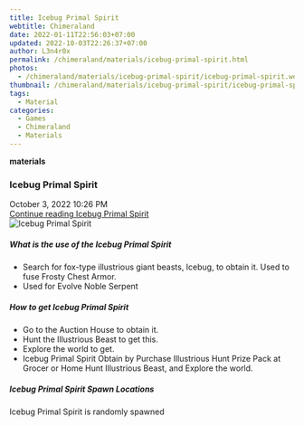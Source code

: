 ```yaml
---
title: Icebug Primal Spirit
webtitle: Chimeraland
date: 2022-01-11T22:56:03+07:00
updated: 2022-10-03T22:26:37+07:00
author: L3n4r0x
permalink: /chimeraland/materials/icebug-primal-spirit.html
photos:
  - /chimeraland/materials/icebug-primal-spirit/icebug-primal-spirit.webp
thumbnail: /chimeraland/materials/icebug-primal-spirit/icebug-primal-spirit.webp
tags:
  - Material
categories:
  - Games
  - Chimeraland
  - Materials
---
```


<section id="bootstrap-wrapper">
  <link
    rel="stylesheet"
    href="https://cdn.statically.io/gh/dimaslanjaka/Web-Manajemen/40ac3225/css/bootstrap-4.5-wrapper.css"
  />
  <div
    class="row g-0 border rounded overflow-hidden flex-md-row mb-4 shadow-sm position-relative"
  >
    <div class="col p-4 d-flex flex-column position-static">
      <strong class="d-inline-block mb-2 text-success">materials</strong>
      <h3 class="mb-0">Icebug Primal Spirit</h3>
      <div class="mb-1 text-muted">October 3, 2022 10:26 PM</div>
      <a href="#" class="stretched-link d-none"
        >Continue reading Icebug Primal Spirit</a
      >
    </div>
    <div class="col-auto d-none d-lg-block">
      <img
        src="/chimeraland/materials/icebug-primal-spirit/icebug-primal-spirit.webp"
        alt="Icebug Primal Spirit"
      />
    </div>
  </div>
  <div class="row">
    <div class="col-lg-6 col-12 mb-2">
      <div class="card">
        <div class="card-body">
          <h5 class="card-title">
            What is the use of the Icebug Primal Spirit
          </h5>
          <div class="card-text">
            <ul>
              <li>
                Search for fox-type illustrious giant beasts, Icebug, to obtain
                it. Used to fuse Frosty Chest Armor.
              </li>
              <li>Used for Evolve Noble Serpent</li>
            </ul>
          </div>
        </div>
      </div>
    </div>
    <div class="col-lg-6 col-12 mb-2">
      <div class="card">
        <div class="card-body">
          <h5 class="card-title">How to get Icebug Primal Spirit</h5>
          <div class="card-text">
            <ul>
              <li>Go to the Auction House to obtain it.</li>
              <li>Hunt the Illustrious Beast to get this.</li>
              <li>Explore the world to get.</li>
              <li>
                Icebug Primal Spirit Obtain by Purchase Illustrious Hunt Prize
                Pack at Grocer or Home Hunt Illustrious Beast, and Explore the
                world.
              </li>
            </ul>
          </div>
        </div>
      </div>
    </div>
    <div class="col-12 mb-2">
      <h5>Icebug Primal Spirit Spawn Locations</h5>
      <p>Icebug Primal Spirit is randomly spawned</p>
    </div>
  </div>
</section>